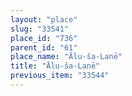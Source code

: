 ```yaml
---
layout: "place"
slug: "33541"
place_id: "736"
parent_id: "61"
place_name: "Ālu-ša-Lanē"
title: "Ālu-ša-Lanē"
previous_item: "33544"
---
```

